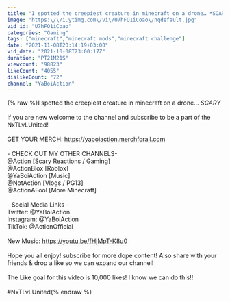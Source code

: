 ```yaml
---
title: "I spotted the creepiest creature in minecraft on a drone… *SCARY*"
image: "https:\/\/i.ytimg.com\/vi\/U7hFO1iCoao\/hqdefault.jpg"
vid_id: "U7hFO1iCoao"
categories: "Gaming"
tags: ["minecraft","minecraft mods","minecraft challenge"]
date: "2021-11-08T20:14:19+03:00"
vid_date: "2021-10-08T23:00:17Z"
duration: "PT21M21S"
viewcount: "98823"
likeCount: "4055"
dislikeCount: "72"
channel: "YaBoiAction"
---
```

{% raw %}I spotted the creepiest creature in minecraft on a drone… *SCARY*<br /><br />If you are new welcome to the channel and subscribe to be a part of the NxTLvLUnited!<br /><br />GET YOUR MERCH: <a rel="nofollow" target="blank" href="https://yaboiaction.merchforall.com">https://yaboiaction.merchforall.com</a><br /><br />- CHECK OUT MY OTHER CHANNELS-<br />@Action [Scary Reactions / Gaming]<br />@ActionBlox [Roblox]<br />@YaBoiAction [Music]<br />@NotAction [Vlogs / PG13]<br />@ActionAFool [More Minecraft]<br /><br />- Social Media Links -<br />Twitter: @YaBoiAction<br />Instagram: @YaBoiAction<br />TikTok: @ActionOfficial<br /><br />New Music: <a rel="nofollow" target="blank" href="https://youtu.be/fHjMpT-K8u0">https://youtu.be/fHjMpT-K8u0</a><br /><br />Hope you all enjoy! subscribe for more dope content! Also share with your friends &amp; drop a like so we can expand our channel!<br /><br />The Like goal for this video is 10,000 likes! I know we can do this!!<br /><br />#NxTLvLUnited{% endraw %}
